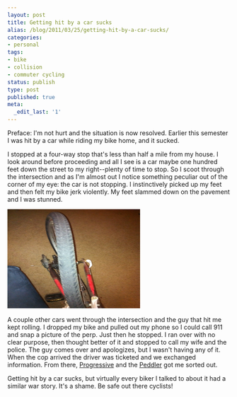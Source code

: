 ```yaml
---
layout: post
title: Getting hit by a car sucks
alias: /blog/2011/03/25/getting-hit-by-a-car-sucks/
categories:
- personal
tags:
- bike
- collision
- commuter cycling
status: publish
type: post
published: true
meta:
  _edit_last: '1'
---
```

Preface: I'm not hurt and the situation is now resolved. Earlier this semester I was hit by a car while riding my bike home, and it sucked.

I stopped at a four-way stop that's less than half a mile from my house. I look around before proceeding and all I see is a car maybe one hundred feet down the street to my right--plenty of time to stop. So I scoot through the intersection and as I'm almost out I notice something peculiar out of the corner of my eye: the car is not stopping. I instinctively picked up my feet and then felt my bike jerk violently. My feet slammed down on the pavement and I was stunned.

<img class="size-medium wp-image-1150" title="Back Tire After Getting Hit" src="/images/bike-wreck.jpg" alt="Back Tire After Getting Hit" width="300" height="224" />

A couple other cars went through the intersection and the guy that hit me kept rolling. I dropped my bike and pulled out my phone so I could call 911 and snap a picture of the perp. Just then he stopped. I ran over with no clear purpose, then thought better of it and stopped to call my wife and the police. The guy comes over and apologizes, but I wasn't having any of it. When the cop arrived the driver was ticketed and we exchanged information. From there, <a title="Progressive Insurance" href="http://www.progressive.com/">Progressive</a> and the <a title="The Peddler Bike shop" href="http://www.peddlerbike.com/">Peddler</a> got me sorted out.

Getting hit by a car sucks, but virtually every biker I talked to about it had a similar war story. It's a shame. Be safe out there cyclists!
